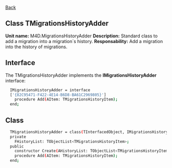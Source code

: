 [Back](CLASS_REFERENCES.md)
## Class **TMigrationsHistoryAdder** ## 

**Unit name:** M4D.MigrationsHistoryAdder
**Description:** Standard class to add a migration into a migration´s history.
**Responsability:** Add a migration into the history of migrations.

## Interface ##
The TMigrationsHistoryAdder implements the **IMigrationsHistoryAdder** interface:
```sh
  IMigrationsHistoryAdder = interface
  ['{82C95471-F422-4E14-B6D8-BA61C2969805}']
    procedure Add(AItem: TMigrationsHistoryItem);
  end;
```

## Class ##

```sh
  TMigrationsHistoryAdder = class(TInterfacedObject, IMigrationsHistoryAdder)
  private
    FHistoryList: TObjectList<TMigrationsHistoryItem>;
  public
    constructor Create(AHistoryList: TObjectList<TMigrationsHistoryItem>); reintroduce;
    procedure Add(AItem: TMigrationsHistoryItem);
  end;
```